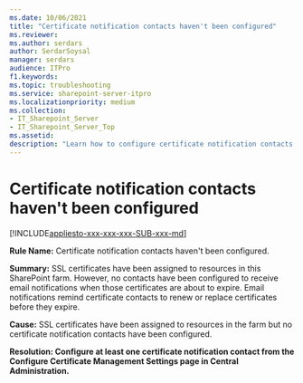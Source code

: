 ```yaml
---
ms.date: 10/06/2021
title: "Certificate notification contacts haven't been configured"
ms.reviewer: 
ms.author: serdars
author: SerdarSoysal
manager: serdars
audience: ITPro
f1.keywords:
ms.topic: troubleshooting
ms.service: sharepoint-server-itpro
ms.localizationpriority: medium
ms.collection:
- IT_Sharepoint_Server
- IT_Sharepoint_Server_Top
ms.assetid:
description: "Learn how to configure certificate notification contacts."
---
```


# Certificate notification contacts haven't been configured

[!INCLUDE[appliesto-xxx-xxx-xxx-SUB-xxx-md](../includes/appliesto-xxx-xxx-xxx-SUB-xxx-md.md)] 

 **Rule Name:** Certificate notification contacts haven't been configured.
  
 **Summary:** SSL certificates have been assigned to resources in this SharePoint farm. However, no contacts have been configured to receive email notifications when those certificates are about to expire. Email notifications remind certificate contacts to renew or replace certificates before they expire.
  
 **Cause:** SSL certificates have been assigned to resources in the farm but no certificate notification contacts have been configured.
  
 **Resolution: Configure at least one certificate notification contact from the Configure Certificate Management Settings page in Central Administration.**

